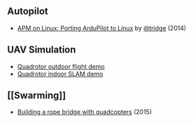 Autopilot
---------

* [APM on Linux: Porting ArduPilot to Linux](https://www.youtube.com/watch?v=ealH3qP_pBE)
  by [@tridge](https://github.com/tridge) (2014)

UAV Simulation
--------------

* [Quadrotor outdoor flight demo](https://www.youtube.com/watch?v=9CGIcc0jeuI)
* [Quadrotor indoor SLAM demo](https://www.youtube.com/watch?v=IJbJbcZVY28)

[[Swarming]]
------------

* [Building a rope bridge with quadcopters](https://www.youtube.com/watch?v=CCDIuZUfETc)
  (2015)
